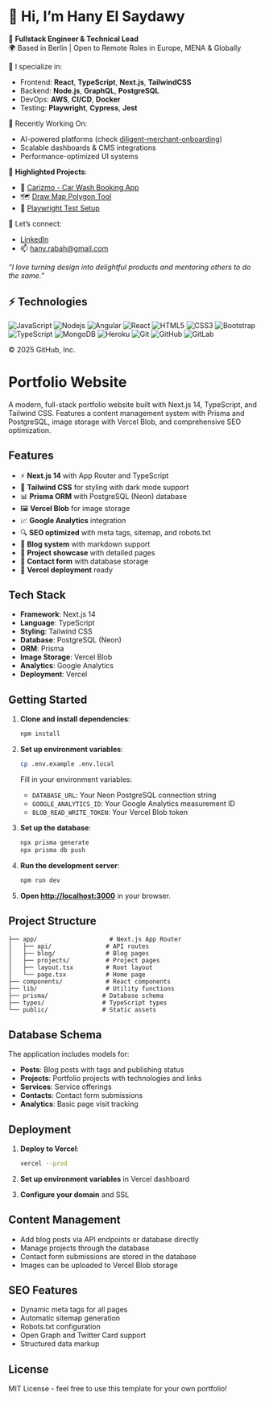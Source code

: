 # 👋 Hi, I’m Hany El Saydawy

🚀 **Fullstack Engineer & Technical Lead**  
🌍 Based in Berlin | Open to Remote Roles in Europe, MENA & Globally  

🔧 I specialize in:
- Frontend: **React**, **TypeScript**, **Next.js**, **TailwindCSS**
- Backend: **Node.js**, **GraphQL**, **PostgreSQL**
- DevOps: **AWS**, **CI/CD**, **Docker**
- Testing: **Playwright**, **Cypress**, **Jest**

🧠 Recently Working On:
- AI-powered platforms (check [diligent-merchant-onboarding](https://github.com/HanyRabah/diligent-merchant-onboarding))
- Scalable dashboards & CMS integrations
- Performance-optimized UI systems

📌 **Highlighted Projects**:
- 🧼 [Carizmo - Car Wash Booking App](https://github.com/HanyRabah/carizmo)
- 🗺️ [Draw Map Polygon Tool](https://github.com/HanyRabah/dp-interactive-map)
- 🧪 [Playwright Test Setup](https://github.com/HanyRabah/playwright-e2e-template)

💬 Let’s connect:
- [LinkedIn](https://www.linkedin.com/in/hanyrabah)
- 📫 hany.rabah@gmail.com

_“I love turning design into delightful products and mentoring others to do the same.”_

## ⚡ Technologies

![JavaScript](https://img.shields.io/badge/-JavaScript-black?style=flat-square&logo=javascript)
![Nodejs](https://img.shields.io/badge/-Nodejs-black?style=flat-square&logo=Node.js)
![Angular](https://img.shields.io/badge/-angular-de4132?style=flat-square&logo=Angular)
![React](https://img.shields.io/badge/-React-black?style=flat-square&logo=react)
![HTML5](https://img.shields.io/badge/-HTML5-E34F26?style=flat-square&logo=html5&logoColor=white)
![CSS3](https://img.shields.io/badge/-CSS3-1572B6?style=flat-square&logo=css3)
![Bootstrap](https://img.shields.io/badge/-Bootstrap-563D7C?style=flat-square&logo=bootstrap)
![TypeScript](https://img.shields.io/badge/-TypeScript-007ACC?style=flat-square&logo=typescript)
![MongoDB](https://img.shields.io/badge/-MongoDB-black?style=flat-square&logo=mongodb)
![Heroku](https://img.shields.io/badge/-Heroku-430098?style=flat-square&logo=heroku)
![Git](https://img.shields.io/badge/-Git-black?style=flat-square&logo=git)
![GitHub](https://img.shields.io/badge/-GitHub-181717?style=flat-square&logo=github)
![GitLab](https://img.shields.io/badge/-GitLab-FCA121?style=flat-square&logo=gitlab)


© 2025 GitHub, Inc.

# Portfolio Website

A modern, full-stack portfolio website built with Next.js 14, TypeScript, and Tailwind CSS. Features a content management system with Prisma and PostgreSQL, image storage with Vercel Blob, and comprehensive SEO optimization.

## Features

- ⚡ **Next.js 14** with App Router and TypeScript
- 🎨 **Tailwind CSS** for styling with dark mode support
- 📊 **Prisma ORM** with PostgreSQL (Neon) database
- 🖼️ **Vercel Blob** for image storage
- 📈 **Google Analytics** integration
- 🔍 **SEO optimized** with meta tags, sitemap, and robots.txt
- 📝 **Blog system** with markdown support
- 💼 **Project showcase** with detailed pages
- 📧 **Contact form** with database storage
- 🚀 **Vercel deployment** ready

## Tech Stack

- **Framework**: Next.js 14
- **Language**: TypeScript
- **Styling**: Tailwind CSS
- **Database**: PostgreSQL (Neon)
- **ORM**: Prisma
- **Image Storage**: Vercel Blob
- **Analytics**: Google Analytics
- **Deployment**: Vercel

## Getting Started

1. **Clone and install dependencies**:
   ```bash
   npm install
   ```

2. **Set up environment variables**:
   ```bash
   cp .env.example .env.local
   ```
   Fill in your environment variables:
   - `DATABASE_URL`: Your Neon PostgreSQL connection string
   - `GOOGLE_ANALYTICS_ID`: Your Google Analytics measurement ID
   - `BLOB_READ_WRITE_TOKEN`: Your Vercel Blob token

3. **Set up the database**:
   ```bash
   npx prisma generate
   npx prisma db push
   ```

4. **Run the development server**:
   ```bash
   npm run dev
   ```

5. **Open [http://localhost:3000](http://localhost:3000)** in your browser.

## Project Structure

```
├── app/                    # Next.js App Router
│   ├── api/               # API routes
│   ├── blog/              # Blog pages
│   ├── projects/          # Project pages
│   ├── layout.tsx         # Root layout
│   └── page.tsx           # Home page
├── components/            # React components
├── lib/                   # Utility functions
├── prisma/               # Database schema
├── types/                # TypeScript types
└── public/               # Static assets
```

## Database Schema

The application includes models for:
- **Posts**: Blog posts with tags and publishing status
- **Projects**: Portfolio projects with technologies and links
- **Services**: Service offerings
- **Contacts**: Contact form submissions
- **Analytics**: Basic page visit tracking

## Deployment

1. **Deploy to Vercel**:
   ```bash
   vercel --prod
   ```

2. **Set up environment variables** in Vercel dashboard

3. **Configure your domain** and SSL

## Content Management

- Add blog posts via API endpoints or database directly
- Manage projects through the database
- Contact form submissions are stored in the database
- Images can be uploaded to Vercel Blob storage

## SEO Features

- Dynamic meta tags for all pages
- Automatic sitemap generation
- Robots.txt configuration
- Open Graph and Twitter Card support
- Structured data markup

## License

MIT License - feel free to use this template for your own portfolio!
